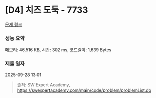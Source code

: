 # [D4] 치즈 도둑 - 7733 

[문제 링크](https://swexpertacademy.com/main/code/problem/problemDetail.do?contestProbId=AWrDOdQqRCUDFARG) 

### 성능 요약

메모리: 46,516 KB, 시간: 302 ms, 코드길이: 1,639 Bytes

### 제출 일자

2025-09-28 13:01



> 출처: SW Expert Academy, https://swexpertacademy.com/main/code/problem/problemList.do